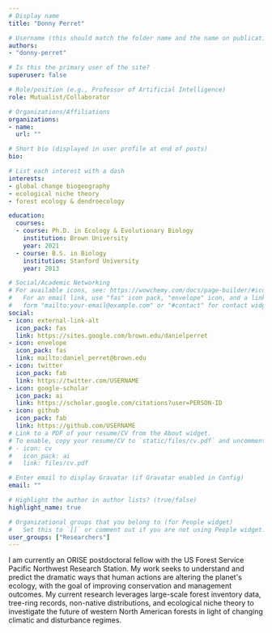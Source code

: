 ```yaml
---
# Display name
title: "Donny Perret"

# Username (this should match the folder name and the name on publications)
authors:
- "donny-perret"

# Is this the primary user of the site?
superuser: false

# Role/position (e.g., Professor of Artificial Intelligence)
role: Mutualist/Collaborator

# Organizations/Affiliations
organizations:
- name: 
  url: ""

# Short bio (displayed in user profile at end of posts)
bio: 

# List each interest with a dash
interests:
- global change biogeography
- ecological niche theory
- forest ecology & dendroecology

education:
  courses:
  - course: Ph.D. in Ecology & Evolutionary Biology
    institution: Brown University
    year: 2021
  - course: B.S. in Biology
    institution: Stanford University
    year: 2013

# Social/Academic Networking
# For available icons, see: https://wowchemy.com/docs/page-builder/#icons
#   For an email link, use "fas" icon pack, "envelope" icon, and a link in the
#   form "mailto:your-email@example.com" or "#contact" for contact widget.
social:
- icon: external-link-alt
  icon_pack: fas
  link: https://sites.google.com/brown.edu/danielperret
- icon: envelope
  icon_pack: fas
  link: mailto:daniel_perret@brown.edu
- icon: twitter
  icon_pack: fab
  link: https://twitter.com/USERNAME
- icon: google-scholar
  icon_pack: ai
  link: https://scholar.google.com/citations?user=PERSON-ID
- icon: github
  icon_pack: fab
  link: https://github.com/USERNAME
# Link to a PDF of your resume/CV from the About widget.
# To enable, copy your resume/CV to `static/files/cv.pdf` and uncomment the lines below.
# - icon: cv
#   icon_pack: ai
#   link: files/cv.pdf

# Enter email to display Gravatar (if Gravatar enabled in Config)
email: ""

# Highlight the author in author lists? (true/false)
highlight_name: true

# Organizational groups that you belong to (for People widget)
#   Set this to `[]` or comment out if you are not using People widget.
user_groups: ["Researchers"]
---
```


I am currently an ORISE postdoctoral fellow with the US Forest Service Pacific Northwest Research Station. My work seeks to understand and predict the dramatic ways that human actions are altering the planet's ecology, with the goal of improving conservation and management outcomes. My current research leverages large-scale forest inventory data, tree-ring records, non-native distributions, and ecological niche theory to investigate the future of western North American forests in light of changing climatic and disturbance regimes.